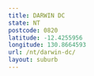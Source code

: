 ```yaml
---
title: DARWIN DC
state: NT
postcode: 0820
latitude: -12.4255956
longitude: 130.8664593
url: /nt/darwin-dc/
layout: suburb
---
```


